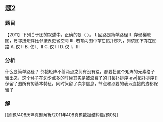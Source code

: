 ## 题2
### 题目
【2011】下列关于图的叙述中，正确的是（ ）。
Ⅰ. 回路是简单路径
Ⅱ. 存储稀疏图，用邻接矩阵比邻接表更省空间
Ⅲ. 若有向图中存在拓扑序列，则该图不存在回路
A. 仅 Ⅱ
B. 仅 Ⅰ、Ⅱ
C. 仅 Ⅲ
D. 仅 Ⅰ、Ⅲ
### 分析
什么是简单路径？
邻接矩阵不管两点之间有没有边，都要把这个矩阵的元素格子留出来，这个格子在边少点多的时候其实是被浪费了的
[[拓扑排序-aw|拓扑排序]]保留了图所有的基本特征，同时保留了次序信息，节点和必要的表示连接的边都保留了
### 解
[[刷题/408历年真题解析/2011年408真题数据结构篇/题08]]